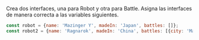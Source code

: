 Crea dos interfaces, una para Robot y otra para Battle. Asigna las interfaces de manera correcta a las variables siguientes.

```js
const robot = {name: 'Mazinger Y', madeIn: 'Japan', battles: []};
const robot2 = {name: 'Ragnarok', madeIn: 'China', battles: [{city: 'Madrid', win: true }, {city: 'New York', win: false }]};
```